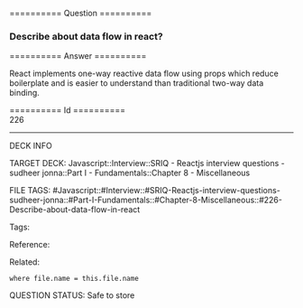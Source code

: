 ========== Question ==========  

### Describe about data flow in react?  

========== Answer ==========  

React implements one-way reactive data flow using props which reduce boilerplate and is easier to understand than traditional two-way data binding.

========== Id ==========  
226

---

DECK INFO

TARGET DECK: Javascript::Interview::SRIQ - Reactjs interview questions - sudheer jonna::Part I - Fundamentals::Chapter 8 - Miscellaneous

FILE TAGS: #Javascript::#Interview::#SRIQ-Reactjs-interview-questions-sudheer-jonna::#Part-I-Fundamentals::#Chapter-8-Miscellaneous::#226-Describe-about-data-flow-in-react

Tags:

Reference:

Related:

```dataview
where file.name = this.file.name
```
QUESTION STATUS: Safe to store
